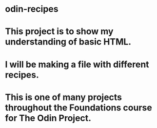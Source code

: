 # odin-recipes
# This project is to show my understanding of basic HTML.
# I will be making a file with different recipes.
# This is one of many projects throughout the Foundations course for The Odin Project. 